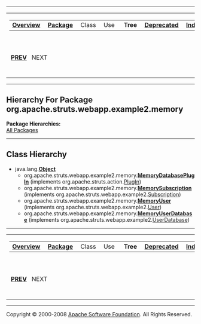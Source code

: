 ------------------------------------------------------------------------

<span id="navbar_top"></span> [](#skip-navbar_top "Skip navigation links")

<table>
<colgroup>
<col width="50%" />
<col width="50%" />
</colgroup>
<tbody>
<tr class="odd">
<td align="left"><span id="navbar_top_firstrow"></span>
<table>
<tbody>
<tr class="odd">
<td align="left"><a href="../../../../../../overview-summary.html.md"><strong>Overview</strong></a> </td>
<td align="left"><a href="package-summary.html.md"><strong>Package</strong></a> </td>
<td align="left">Class </td>
<td align="left">Use </td>
<td align="left"> <strong>Tree</strong> </td>
<td align="left"><a href="../../../../../../deprecated-list.html.md"><strong>Deprecated</strong></a> </td>
<td align="left"><a href="../../../../../../index-all.html.md"><strong>Index</strong></a> </td>
<td align="left"><a href="../../../../../../help-doc.html.md"><strong>Help</strong></a> </td>
</tr>
</tbody>
</table></td>
<td align="left"></td>
</tr>
<tr class="even">
<td align="left"> <a href="../../../../../../org/apache/struts/webapp/example2/package-tree.html.md"><strong>PREV</strong></a>   NEXT</td>
<td align="left"><a href="../../../../../../index.html.md?org/apache/struts/webapp/example2/memory/package-tree.html"><strong>FRAMES</strong></a>    <a href="package-tree.html"><strong>NO FRAMES</strong></a>    
<a href="../../../../../../allclasses-noframe.html.md"><strong>All Classes</strong></a></td>
</tr>
</tbody>
</table>

<span id="skip-navbar_top"></span>

------------------------------------------------------------------------

Hierarchy For Package org.apache.struts.webapp.example2.memory
--------------------------------------------------------------

**Package Hierarchies:**  
[All Packages](../../../../../../overview-tree.html.md)

------------------------------------------------------------------------

Class Hierarchy
---------------

-   java.lang.[**Object**](http://java.sun.com/j2se/1.4.2/docs/api/java/lang/Object.html.md?is-external=true "class or interface in java.lang")
    -   org.apache.struts.webapp.example2.memory.[**MemoryDatabasePlugIn**](../../../../../../org/apache/struts/webapp/example2/memory/MemoryDatabasePlugIn.html.md "class in org.apache.struts.webapp.example2.memory") (implements org.apache.struts.action.[PlugIn](http://struts.apache.org/apidocs/org/apache/struts/action/PlugIn.html?is-external=true "class or interface in org.apache.struts.action"))
    -   org.apache.struts.webapp.example2.memory.[**MemorySubscription**](../../../../../../org/apache/struts/webapp/example2/memory/MemorySubscription.html.md "class in org.apache.struts.webapp.example2.memory") (implements org.apache.struts.webapp.example2.[Subscription](../../../../../../org/apache/struts/webapp/example2/Subscription.html "interface in org.apache.struts.webapp.example2"))
    -   org.apache.struts.webapp.example2.memory.[**MemoryUser**](../../../../../../org/apache/struts/webapp/example2/memory/MemoryUser.html.md "class in org.apache.struts.webapp.example2.memory") (implements org.apache.struts.webapp.example2.[User](../../../../../../org/apache/struts/webapp/example2/User.html "interface in org.apache.struts.webapp.example2"))
    -   org.apache.struts.webapp.example2.memory.[**MemoryUserDatabase**](../../../../../../org/apache/struts/webapp/example2/memory/MemoryUserDatabase.html.md "class in org.apache.struts.webapp.example2.memory") (implements org.apache.struts.webapp.example2.[UserDatabase](../../../../../../org/apache/struts/webapp/example2/UserDatabase.html "interface in org.apache.struts.webapp.example2"))

------------------------------------------------------------------------

<span id="navbar_bottom"></span> [](#skip-navbar_bottom "Skip navigation links")

<table>
<colgroup>
<col width="50%" />
<col width="50%" />
</colgroup>
<tbody>
<tr class="odd">
<td align="left"><span id="navbar_bottom_firstrow"></span>
<table>
<tbody>
<tr class="odd">
<td align="left"><a href="../../../../../../overview-summary.html.md"><strong>Overview</strong></a> </td>
<td align="left"><a href="package-summary.html.md"><strong>Package</strong></a> </td>
<td align="left">Class </td>
<td align="left">Use </td>
<td align="left"> <strong>Tree</strong> </td>
<td align="left"><a href="../../../../../../deprecated-list.html.md"><strong>Deprecated</strong></a> </td>
<td align="left"><a href="../../../../../../index-all.html.md"><strong>Index</strong></a> </td>
<td align="left"><a href="../../../../../../help-doc.html.md"><strong>Help</strong></a> </td>
</tr>
</tbody>
</table></td>
<td align="left"></td>
</tr>
<tr class="even">
<td align="left"> <a href="../../../../../../org/apache/struts/webapp/example2/package-tree.html.md"><strong>PREV</strong></a>   NEXT</td>
<td align="left"><a href="../../../../../../index.html.md?org/apache/struts/webapp/example2/memory/package-tree.html"><strong>FRAMES</strong></a>    <a href="package-tree.html"><strong>NO FRAMES</strong></a>    
<a href="../../../../../../allclasses-noframe.html.md"><strong>All Classes</strong></a></td>
</tr>
</tbody>
</table>

<span id="skip-navbar_bottom"></span>

------------------------------------------------------------------------

Copyright © 2000-2008 [Apache Software Foundation](http://www.apache.org/). All Rights Reserved.
